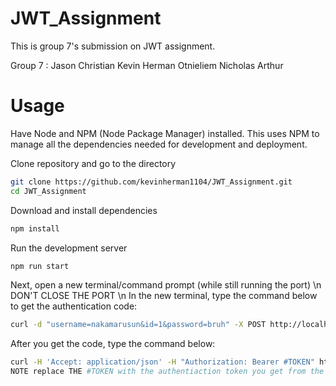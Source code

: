 # JWT_Assignment

This is group 7's submission on JWT assignment.

Group 7 :
Jason Christian
Kevin Herman Otnieliem
Nicholas Arthur

# Usage

Have Node and NPM (Node Package Manager) installed. This uses NPM to manage all the dependencies needed for development and deployment.

Clone repository and go to the directory
```bash
git clone https://github.com/kevinherman1104/JWT_Assignment.git
cd JWT_Assignment
```

Download and install dependencies
```bash
npm install
```

Run the development server
```bash
npm run start
```

Next, open a new terminal/command prompt (while still running the port) \n DON'T CLOSE THE PORT \n
In the new terminal, type the command below to get the authentication code:
```bash
curl -d "username=nakamarusun&id=1&password=bruh" -X POST http://localhost:8080/login
```
After you get the code, type the command below:
```bash
curl -H 'Accept: application/json' -H "Authorization: Bearer #TOKEN" http://localhost:8080/api/venues/
NOTE replace THE #TOKEN with the authentiaction token you get from the previous command.
```

